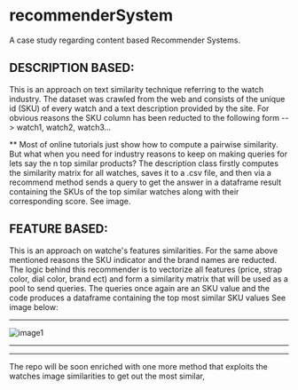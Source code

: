 # recommenderSystem
A case study regarding content based Recommender Systems. 

## DESCRIPTION BASED:

This is an approach on text similarity technique referring to the watch industry. 
The dataset was crawled from the web and consists of the unique id (SKU) of every watch and a text description provided by the site.
For obvious reasons the SKU column has been reducted to the following form --> watch1, watch2, watch3...

** Most of online tutorials just show how to compute a pairwise similarity. But what when you need for industry reasons to keep on making queries for 
lets say the n top similar products? 
The description class firstly computes the similarity matrix for all watches, saves it to a .csv file, and then via a recommend method sends a query to 
get the answer in a dataframe result containing the SKUs of the top similar watches along with their corresponding score. See image.

## FEATURE BASED:

This is an approach on watche's features similarities. For the same above mentioned reasons the SKU indicator and the brand names are reducted.
The logic behind this recommender is to vectorize all features (price, strap color, dial color, brand ect) and form a similarity matrix that will
be used as a pool to send queries. The queries once again are an SKU value and the code produces a dataframe containing the top most similar SKU values
See image below:

---------------------------------------------------------------------------------------------------------------------------------------------------

![image1](https://user-images.githubusercontent.com/48797734/151055633-bbb86765-37f6-4a82-bdb4-1189c776af3f.png)


---------------------------------------------------------------------------------------------------------------------------------------------------

---------------------------------------------------------------------------------------------------------------------------------------------------

The repo will be soon enriched with one more method that exploits the watches image similarities to get out the most similar,
